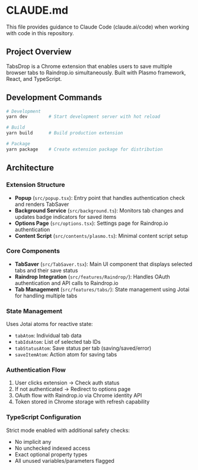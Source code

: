 # CLAUDE.md

This file provides guidance to Claude Code (claude.ai/code) when working with code in this repository.

## Project Overview
TabsDrop is a Chrome extension that enables users to save multiple browser tabs to Raindrop.io simultaneously. Built with Plasmo framework, React, and TypeScript.

## Development Commands

```bash
# Development
yarn dev        # Start development server with hot reload

# Build
yarn build      # Build production extension

# Package
yarn package    # Create extension package for distribution
```

## Architecture

### Extension Structure
- **Popup** (`src/popup.tsx`): Entry point that handles authentication check and renders TabSaver
- **Background Service** (`src/background.ts`): Monitors tab changes and updates badge indicators for saved items
- **Options Page** (`src/options.tsx`): Settings page for Raindrop.io authentication
- **Content Script** (`src/contents/plasmo.ts`): Minimal content script setup

### Core Components
- **TabSaver** (`src/TabSaver.tsx`): Main UI component that displays selected tabs and their save status
- **Raindrop Integration** (`src/features/Raindrop/`): Handles OAuth authentication and API calls to Raindrop.io
- **Tab Management** (`src/features/tabs/`): State management using Jotai for handling multiple tabs

### State Management
Uses Jotai atoms for reactive state:
- `tabAtom`: Individual tab data
- `tabIdsAtom`: List of selected tab IDs
- `tabStatusAtom`: Save status per tab (saving/saved/error)
- `saveItemAtom`: Action atom for saving tabs

### Authentication Flow
1. User clicks extension → Check auth status
2. If not authenticated → Redirect to options page
3. OAuth flow with Raindrop.io via Chrome identity API
4. Token stored in Chrome storage with refresh capability

### TypeScript Configuration
Strict mode enabled with additional safety checks:
- No implicit any
- No unchecked indexed access
- Exact optional property types
- All unused variables/parameters flagged